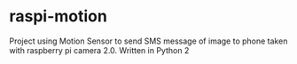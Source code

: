# raspi-motion
Project using Motion Sensor to send SMS message of image to phone taken with raspberry pi camera 2.0.   Written in Python 2
